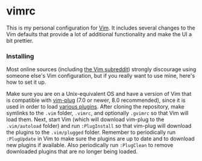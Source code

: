 # vimrc
This is my personal configuration for [Vim](http://www.vim.org/). It includes
several changes to the Vim defaults that provide a lot of additional
functionality and make the UI a bit prettier.

### Installing
Most online sources (including [the Vim subreddit](http://reddit.com/r/vim/))
strongly discourage using someone else's Vim configuration, but if you really
want to use mine, here's how to set it up.

Make sure you are on a Unix-equivalent OS and have a version of Vim that is
compatible with [vim-plug](https://github.com/junegunn/vim-plug/) (7.0 or
newer, 8.0 recommended), since it is used in order to load [various
plugins](https://github.com/brovie96/vimrc/blob/master/.vim/pluginsetup.vim/).
After cloning the repository, make symlinks to the `.vim` folder, `.vimrc`,
and optionally `.gvimrc` so that Vim will load them. Next, start Vim (which
will download vim-plug to the `.vim/autoload` folder) and run `:PlugInstall`
so that vim-plug will download the plugins to the `.vim/plugged` folder.
Remember to periodically run `:PlugUpdate` in Vim to make sure the plugins are
up to date and to download new plugins if available. Also periodically run
`:PlugClean` to remove downloaded plugins that are no longer being loaded.
